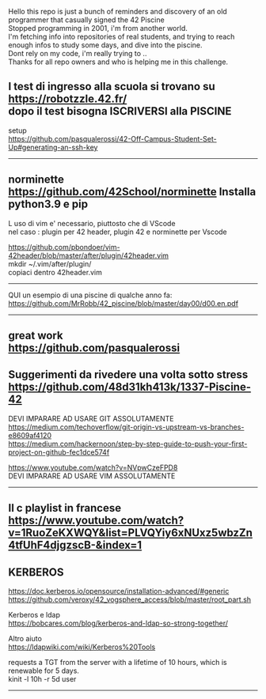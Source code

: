Hello this repo is just a bunch of reminders and discovery of an old programmer that casually signed the 42 Piscine  
Stopped programming in 2001, i'm from another world.  
I'm fetching info into repositories of real students, and trying to reach enough infos to study some days, and dive into the piscine.  
Dont rely on my code, i'm really trying to ..  
Thanks for all repo owners and who is helping me in this challenge.

I test di ingresso alla scuola si trovano su https://robotzzle.42.fr/  
dopo il test bisogna ISCRIVERSI alla PISCINE   
------------------------------------  
setup  
https://github.com/pasqualerossi/42-Off-Campus-Student-Set-Up#generating-an-ssh-key  

-----------------------------------------------------------------------  
  
norminette  
https://github.com/42School/norminette
Installa python3.9  e pip   
------------------------------------  
L uso di vim e' necessario, piuttosto che di VScode  
nel caso : plugin per 42 header, plugin 42 e norminette per Vscode   

https://github.com/pbondoer/vim-42header/blob/master/after/plugin/42header.vim  
mkdir ~/.vim/after/plugin/  
copiaci dentro 42header.vim


-------------------------------------------------------------------  
 
QUI un esempio di una piscine di qualche anno fa:  
https://github.com/MrRobb/42_piscine/blob/master/day00/d00.en.pdf  

--------------------------------  
great work  
https://github.com/pasqualerossi  
-------------------------------------------
Suggerimenti da rivedere una volta sotto stress  
https://github.com/48d31kh413k/1337-Piscine-42  
-------------------------------------------------  
DEVI IMPARARE AD USARE GIT ASSOLUTAMENTE
https://medium.com/techoverflow/git-origin-vs-upstream-vs-branches-e8609af4120  
https://medium.com/hackernoon/step-by-step-guide-to-push-your-first-project-on-github-fec1dce574f  

https://www.youtube.com/watch?v=NVpwCzeFPD8  
DEVI IMPARARE AD USARE VIM ASSOLUTAMENTE  

--------------------------------------------------------  
Il c playlist in francese  
https://www.youtube.com/watch?v=1RuoZeKXWQY&list=PLVQYiy6xNUxz5wbzZn4tfUhF4djgzscB-&index=1  
--------------------------------------------------------  
## KERBEROS  
https://doc.kerberos.io/opensource/installation-advanced/#generic  
https://github.com/veroxy/42_vogsphere_access/blob/master/root_part.sh  

Kerberos e ldap  
https://bobcares.com/blog/kerberos-and-ldap-so-strong-together/  

Altro aiuto  
https://ldapwiki.com/wiki/Kerberos%20Tools  

requests a TGT from the server with a lifetime of 10 hours, which is renewable for 5 days.    
kinit -l 10h -r 5d user  

--------------------------------------------------------  


